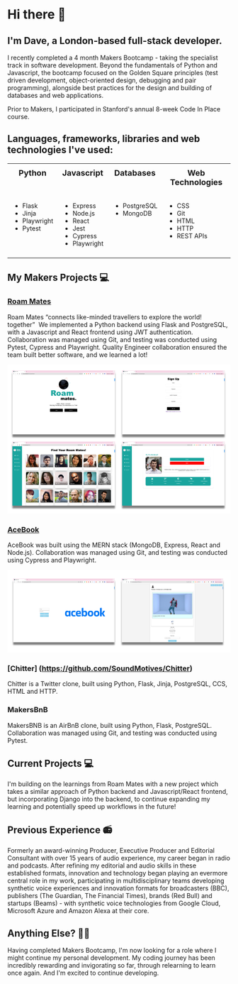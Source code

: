 # Hi there 👋 

## I'm Dave, a London-based full-stack developer. 
I recently completed a 4 month Makers Bootcamp - taking the specialist track in software development. Beyond the fundamentals of Python and Javascript, the bootcamp focused on the Golden Square principles (test driven development, object-oriented design, debugging and pair programming), alongside best practices for the design and building of databases and web applications.

Prior to Makers, I participated in Stanford's annual 8-week Code In Place course.

## Languages, frameworks, libraries and web technologies I've used: 

<div style="margin:auto; max-width:800px;">
  <table style="margin:auto; border-collapse: collapse; width:100%;">
<tr>
<td style="text-align:center; vertical-align:top; padding:10px; font-weight: bold; font-size:18px">Python</td>
<td style="text-align:center; vertical-align:top; padding:10px; font-weight: bold; font-size:18px">Javascript</td>
<td style="text-align:center; vertical-align:top; padding:10px; font-weight: bold; font-size:18px">Databases</td>
<td style="text-align:center; vertical-align:top; padding:10px; font-weight: bold; font-size:18px">Web Technologies</td>
</tr>

<tr>
<td style="text-align:left; vertical-align:top; padding:10px;">

- Flask
- Jinja
- Playwright
- Pytest

</td>
<td style="text-align:left; vertical-align:top; padding:10px;">

- Express
- Node.js
- React
- Jest
- Cypress
- Playwright

</td>
<td style="text-align:left; vertical-align:top; padding:10px;">

- PostgreSQL
- MongoDB

</td>
<td style="text-align:left; vertical-align:top; padding:10px;">

- CSS
- Git
- HTML
- HTTP
- REST APIs


</td>
</tr>
  </table>
</div>

## My Makers Projects 💻
### [Roam Mates](https://github.com/SoundMotives/RoamMatesFork)
Roam Mates “connects like-minded travellers to explore the world! together”  We implemented a Python backend using Flask and PostgreSQL, with a Javascript and React frontend using JWT authentication. Collaboration was managed using Git, and testing was conducted using Pytest, Cypress and Playwright. Quality Engineer collaboration ensured the team built better software, and we learned a lot!

![Screenshots from Roam Mates](assets/RoamMates_compilation.png)

### [AceBook](https://github.com/SoundMotives/AceBook)
AceBook was built using the MERN stack (MongoDB, Express, React and Node.js). Collaboration was managed using Git, and testing was conducted using Cypress and Playwright. 

![Screenshots from Acebook](assets/Acebook_compilation.png)

### [Chitter] (https://github.com/SoundMotives/Chitter)
Chitter is a Twitter clone, built using Python, Flask, Jinja, PostgreSQL, CCS, HTML and HTTP.

### MakersBnB
MakersBNB is an AirBnB clone, built using Python, Flask, PostgreSQL. Collaboration was managed using Git, and testing was conducted using Pytest.

## Current Projects 💻
I'm building on the learnings from Roam Mates with a new project which takes a similar approach of Python backend and Javascript/React frontend, but incorporating Django into the backend, to continue expanding my learning and potentially speed up workflows in the future!  

## Previous Experience 📻
Formerly an award-winning Producer, Executive Producer and Editorial Consultant with over 15 years of audio experience, my career began in radio and podcasts. After refining my editorial and audio skills in these established formats, innovation and technology began playing an evermore central role in my work, participating in multidisciplinary teams developing synthetic voice experiences and innovation formats for broadcasters (BBC), publishers (The Guardian, The Financial Times), brands (Red Bull) and startups (Beams) - with synthetic voice technologies from Google Cloud, Microsoft Azure and Amazon Alexa at their core.

## Anything Else? 🙋‍♂️
Having completed Makers Bootcamp, I'm now looking for a role where I might continue my personal development. My coding journey has been incredibly rewarding and invigorating so far, through relearning to learn once again. And I'm excited to continue developing.  
